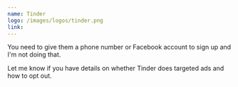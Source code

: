 ```yaml
---
name: Tinder
logo: /images/logos/tinder.png
link:
---
```

You need to give them a phone number or Facebook account to sign up and I'm not doing that.

Let me know if you have details on whether Tinder does targeted ads and how to opt out.